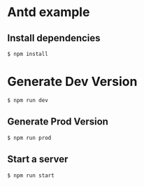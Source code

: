 # Antd example

## Install dependencies

```
$ npm install
```

# Generate Dev Version

```
$ npm run dev
```

## Generate Prod Version

```
$ npm run prod
```

## Start a server

```
$ npm run start
```

